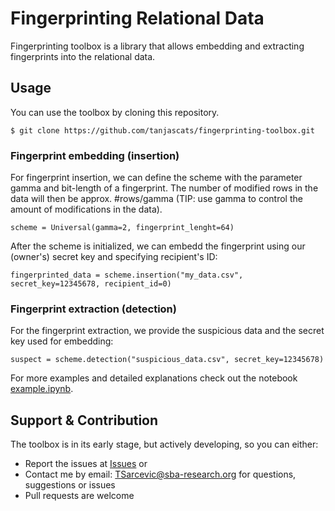 # Fingerprinting Relational Data
Fingerprinting toolbox is a library that allows embedding and extracting fingerprints into the relational data.

## Usage
You can use the toolbox by cloning this repository.
```
$ git clone https://github.com/tanjascats/fingerprinting-toolbox.git
```
### Fingerprint embedding (insertion)
For fingerprint insertion, we can define the scheme with the parameter gamma and bit-length of a fingerprint. The number of modified rows in the data will then be approx. #rows/gamma (TIP: use gamma to control the amount of modifications in the data). 

```
scheme = Universal(gamma=2, fingerprint_lenght=64)
```

After the scheme is initialized, we can embedd the fingerprint using our (owner's) secret key and specifying recipient's ID: 

```
fingerprinted_data = scheme.insertion("my_data.csv", secret_key=12345678, recipient_id=0)
```

### Fingerprint extraction (detection)
For the fingerprint extraction, we provide the suspicious data and the secret key used for embedding:

```
suspect = scheme.detection("suspicious_data.csv", secret_key=12345678)
```


For more examples and detailed explanations check out the notebook [example.ipynb](https://github.com/tanjascats/fingerprinting-toolbox/blob/master/example.ipynb).
 
## Support & Contribution
The toolbox is in its early stage, but actively developing, so you can either:
- Report the issues at [Issues](https://github.com/tanjascats/fingerprinting-toolbox/issues) or
- Contact me by email: TSarcevic@sba-research.org for questions, suggestions or issues
- Pull requests are welcome
